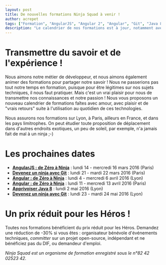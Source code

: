 ```yaml
---
layout: post
title: De nouvelles formations Ninja Squad à venir !
author: acrepet
tags: ["Formation", "AngularJS", "Angular 2", "Angular", "Git", "Java 8"]
description: "Le calendrier de nos formations est à jour, notamment avec les formations AngularJS, Angular, Git et Java 8"
---
```


# Transmettre du savoir et de l'expérience&nbsp;!

Nous aimons notre métier de développeur, et nous aimons également animer des formations pour partager notre savoir&nbsp;! Nous ne passerions pas tout notre temps en formation, puisque pour être légitimes sur nos sujets techniques, il nous faut pratiquer. Mais c'est un vrai plaisir pour nous de transmettre nos connaissances et notre passion&nbsp;! Nous vous proposons un nouveau calendrier de formations faîtes avec amour, avec plaisir et de "vrais retours" suite à l'utilisation au quotidien de ces technologies.

Nous assurons nos formations sur Lyon, à Paris, ailleurs en France, et dans les pays limitrophes. On peut étudier toute proposition de déplacement dans d'autres endroits exotiques, un peu de soleil, par exemple, n'a jamais fait de mal à un ninja ;-)

# Les prochaines dates
- [**AngularJS&nbsp;: de Zéro à Ninja**](https://ninja-squad.fr/formations/formation-angularjs)&nbsp;: lundi 14 - mercredi 16 mars 2016 (Paris)
- [**Devenez un ninja avec Git**](https://ninja-squad.fr/formations/formation-git)&nbsp;: lundi 21 - mardi 22 mars 2016 (Paris)
- [**Angular&nbsp;: de Zéro à Ninja**](https://ninja-squad.fr/formations/formation-angular)&nbsp;: lundi 4 - mercredi 6 avril 2016 (Lyon)
- [**Angular&nbsp;: de Zéro à Ninja**](https://ninja-squad.fr/formations/formation-angular)&nbsp;: lundi 11 - mercredi 13 avril 2016 (Paris)
- [**Apprivoiser Java&nbsp;8**](https://ninja-squad.fr/formations/formation-java8)&nbsp;: lundi 2 mai 2016 (Lyon)
- [**Devenez un ninja avec Git**](https://ninja-squad.fr/formations/formation-git)&nbsp;: lundi 23 - mardi 24 mai 2016 (Lyon)

# Un prix réduit pour les Héros&nbsp;!
Toutes nos formations bénéficient du prix réduit pour les Héros.
Demandez une réduction de -30% si vous êtes&nbsp;: organisateur bénévole d'événements techniques, *committer* sur un projet open-source, indépendant et ne bénéficiez pas du DIF, ou demandeur d'emploi.

*Ninja Squad est un organisme de formation enregistré sous le n°82 42 02523 42.*
